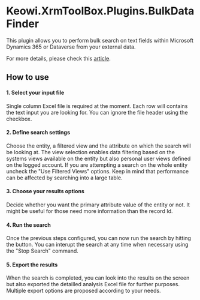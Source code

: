 # Keowi.XrmToolBox.Plugins.BulkDataFinder
This plugin allows you to perform bulk search on text fields within Microsoft Dynamics 365 or Dataverse from your external data.

For more details, please check this [article](https://williamkeo293423625.wordpress.com/2021/08/25/xrmtoolbox-new-plugin-bulk-data-finder/).

## How to use
#### 1. Select your input file
Single column Excel file is required at the moment. Each row will contains the text input you are looking for. You can ignore the file header using the checkbox.
#### 2. Define search settings
Choose the entity, a filtered view and the attribute on which the search will be looking at.
The view selection enables data filtering based on the systems views available on the entity but also personal user views defined on the logged account.
If you are attempting a search on the whole entity uncheck the "Use Filtered Views" options. Keep in mind that performance can be affected by searching into a large table.
#### 3. Choose your results options
Decide whether you want the primary attribute value of the entity or not. It might be useful for those need more information than the record Id.
#### 4. Run the search
Once the previous steps configured, you can now run the search by hitting the button. You can interupt the search at any time when necessary using the "Stop Search" command.
#### 5. Export the results
When the search is completed, you can look into the results on the screen but also exported the detailled analysis Excel file for further purposes. Multiple export options are proposed according to your needs.

